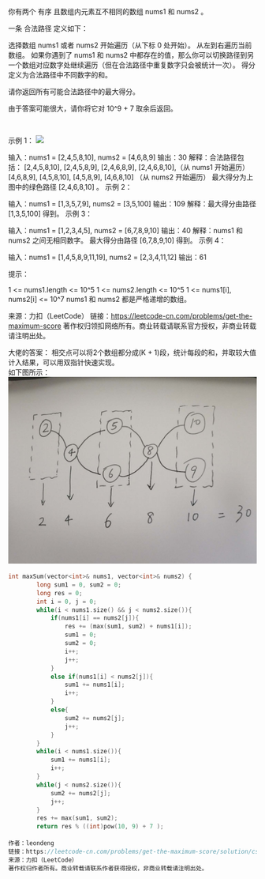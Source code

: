 你有两个 有序 且数组内元素互不相同的数组 nums1 和 nums2 。

一条 合法路径 定义如下：

选择数组 nums1 或者 nums2 开始遍历（从下标 0 处开始）。
从左到右遍历当前数组。
如果你遇到了 nums1 和 nums2 中都存在的值，那么你可以切换路径到另一个数组对应数字处继续遍历（但在合法路径中重复数字只会被统计一次）。
得分定义为合法路径中不同数字的和。

请你返回所有可能合法路径中的最大得分。

由于答案可能很大，请你将它对 10^9 + 7 取余后返回。

 

示例 1：
![](https://github.com/kaishuideweidao/LeetCode/blob/master/%E7%AC%AC%20200%20%E5%9C%BA%E5%8A%9B%E6%89%A3%E5%91%A8%E8%B5%9B/1537.%20%E6%9C%80%E5%A4%A7%E5%BE%97%E5%88%86.jpg)


输入：nums1 = [2,4,5,8,10], nums2 = [4,6,8,9]
输出：30
解释：合法路径包括：
[2,4,5,8,10], [2,4,5,8,9], [2,4,6,8,9], [2,4,6,8,10],（从 nums1 开始遍历）
[4,6,8,9], [4,5,8,10], [4,5,8,9], [4,6,8,10]  （从 nums2 开始遍历）
最大得分为上图中的绿色路径 [2,4,6,8,10] 。
示例 2：

输入：nums1 = [1,3,5,7,9], nums2 = [3,5,100]
输出：109
解释：最大得分由路径 [1,3,5,100] 得到。
示例 3：

输入：nums1 = [1,2,3,4,5], nums2 = [6,7,8,9,10]
输出：40
解释：nums1 和 nums2 之间无相同数字。
最大得分由路径 [6,7,8,9,10] 得到。
示例 4：

输入：nums1 = [1,4,5,8,9,11,19], nums2 = [2,3,4,11,12]
输出：61
 

提示：

1 <= nums1.length <= 10^5
1 <= nums2.length <= 10^5
1 <= nums1[i], nums2[i] <= 10^7
nums1 和 nums2 都是严格递增的数组。

来源：力扣（LeetCode）
链接：https://leetcode-cn.com/problems/get-the-maximum-score
著作权归领扣网络所有。商业转载请联系官方授权，非商业转载请注明出处。

大佬的答案：
相交点可以将2个数组都分成(K + 1)段，统计每段的和，并取较大值计入结果，可以用双指针快速实现。  
如下图所示：  
![](https://github.com/kaishuideweidao/LeetCode/blob/master/%E7%AC%AC%20200%20%E5%9C%BA%E5%8A%9B%E6%89%A3%E5%91%A8%E8%B5%9B/1537.%20%E6%9C%80%E5%A4%A7%E5%BE%97%E5%88%86-1.jpg)

```C++
int maxSum(vector<int>& nums1, vector<int>& nums2) {
        long sum1 = 0, sum2 = 0;
        long res = 0;
        int i = 0, j = 0;
        while(i < nums1.size() && j < nums2.size()){
            if(nums1[i] == nums2[j]){
                res += (max(sum1, sum2) + nums1[i]);
                sum1 = 0;
                sum2 = 0;
                i++;
                j++;
            }
            else if(nums1[i] < nums2[j]){
                sum1 += nums1[i];
                i++;                
            }
            else{
                sum2 += nums2[j];
                j++;
            }            
        }
        while(i < nums1.size()){
            sum1 += nums1[i];
            i++;
        }
        while(j < nums2.size()){
            sum2 += nums2[j];
            j++;
        }
        res += max(sum1, sum2);
        return res % ((int)pow(10, 9) + 7 );

作者：leondeng
链接：https://leetcode-cn.com/problems/get-the-maximum-score/solution/cshuang-zhi-zhen-fen-duan-tong-ji-zui-da-he-xiang-/
来源：力扣（LeetCode）
著作权归作者所有。商业转载请联系作者获得授权，非商业转载请注明出处。
```
